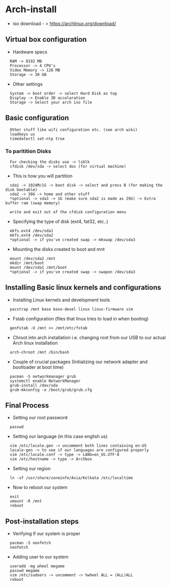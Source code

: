 # Arch-install

  - iso download - > https://archlinux.org/download/

## Virtual box configuration

  - Hardware specs
```
  RAM -> 8192 MB
  Processor -> 4 CPU's
  Video Memory -> 128 MB
  Storage -> 30 GB
```
  - Other settings
```
  System -> boot order -> select Hard Disk as top
  Display -> Enable 3D accelaration
  Storage -> Select your arch iso file
```

## Basic configuration

```
  Other stuff like wifi configuration etc. (see arch wiki)
  loadkeys us
  timedatectl set-ntp true
```
### To paritition Disks

```
  For checking the disks use -> lsblk
  cfdisk /dev/sda -> select dos (for virtual machine)
```
  - This is how you will partition
```
  sda1 -> 1024M/1G -> boot disk -> select and press B (for making the disk bootable)
  sda2 -> 30G -> home and other stuff
  *optional -> sda3 -> 1G (make sure sda2 is made as 29G) -> Extra buffer ram (swap memory)

  write and exit out of the cfdisk configuration menu
```
  - Specifying the type of disk (ext4, fat32, etc..)
```
  mkfs.ext4 /dev/sda1
  mkfs.ext4 /dev/sda2
  *optional -> if you've created swap -> mkswap /dev/sda3
```
  - Mounting the disks created to boot and mnt
```
  mount /dev/sda2 /mnt
  mkdir /mnt/boot
  mount /dev/sda1 /mnt/boot
  *optional -> if you've created swap -> swapon /dev/sda3
```

## Installing Basic linux kernels and configurations

  - Installing Linux kernels and development tools
```
  pacstrap /mnt base base-devel linux linux-firmware vim
```
  - Fstab configuration (files that linux tries to load in when booting)
```
  genfstab -U /mnt >> /mnt/etc/fstab
```
  - Chroot into arch installation i.e. changing root from our USB to our actual Arch linux installation
```
  arch-chroot /mnt /bin/bash
```
  - Couple of crucial packages (Initializing our network adapter and bootloader at boot time)
```
  pacman -S networkmanager grub
  systemctl enable NetworkManager
  grub-install /dev/sda
  grub-mkconfig -o /boot/grub/grub.cfg
```

## Final Process

  - Setting our root password
```
  passwd
```
  - Setting our language (in this case english us)
```
  vim /etc/locale.gen -> uncomment both lines containing en-US
  locale-gen -> to see if our languages are configured properly
  vim /etc/locale.conf -> type -> LANG=en_US.UTF-8
  vim /etc/hostname -> type -> Archbox
```
  - Setting our region
```
  ln -sf /usr/share/zoneinfo/Asia/Kolkata /etc/localtime
```
  - Now to reboot our system
```
  exit
  umount -R /mnt
  reboot
```

## Post-installation steps

  - Verifying if our system is proper
```
  pacman -S neofetch
  neofetch
```
  - Adding user to our system
```
  useradd -mg wheel megame 
  passwd megame
  vim /etc/sudoers -> uncomment -> %wheel ALL = (ALL)ALL
  reboot
```







    
